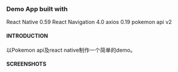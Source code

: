 ### Demo App built with 

React Native 0.59
React Navigation 4.0 
axios 0.19
pokemon api v2

#### INTRODUCTION
以Pokemon api及react native制作一个简单的demo。

#### SCREENSHOTS